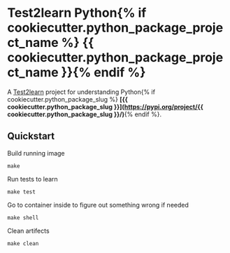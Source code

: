 # Test2learn Python{% if cookiecutter.python_package_project_name %} {{ cookiecutter.python_package_project_name }}{% endif %}

A [Test2learn](https://github.com/wonderchang/test2learn) project for understanding Python{% if cookiecutter.python_package_slug %} **[{{ cookiecutter.python_package_slug }}](https://pypi.org/project/{{ cookiecutter.python_package_slug }}/)**{% endif %}.

## Quickstart

Build running image

    make

Run tests to learn

    make test

Go to container inside to figure out something wrong if needed

    make shell

Clean artifects

    make clean


<!--
  vi:et:wrap:ts=2:sw=2
-->
